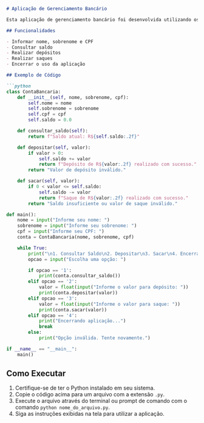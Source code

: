 ```markdown
# Aplicação de Gerenciamento Bancário

Esta aplicação de gerenciamento bancário foi desenvolvida utilizando os principais conceitos do paradigma de Orientação a Objetos. A aplicação permite ao usuário informar seu nome, sobrenome e CPF, além de possibilitar a consulta de saldo, realização de depósitos e saques.

## Funcionalidades

- Informar nome, sobrenome e CPF
- Consultar saldo
- Realizar depósitos
- Realizar saques
- Encerrar o uso da aplicação

## Exemplo de Código

```python
class ContaBancaria:
    def __init__(self, nome, sobrenome, cpf):
        self.nome = nome
        self.sobrenome = sobrenome
        self.cpf = cpf
        self.saldo = 0.0

    def consultar_saldo(self):
        return f"Saldo atual: R${self.saldo:.2f}"

    def depositar(self, valor):
        if valor > 0:
            self.saldo += valor
            return f"Depósito de R${valor:.2f} realizado com sucesso."
        return "Valor de depósito inválido."

    def sacar(self, valor):
        if 0 < valor <= self.saldo:
            self.saldo -= valor
            return f"Saque de R${valor:.2f} realizado com sucesso."
        return "Saldo insuficiente ou valor de saque inválido."

def main():
    nome = input("Informe seu nome: ")
    sobrenome = input("Informe seu sobrenome: ")
    cpf = input("Informe seu CPF: ")
    conta = ContaBancaria(nome, sobrenome, cpf)

    while True:
        print("\n1. Consultar Saldo\n2. Depositar\n3. Sacar\n4. Encerrar")
        opcao = input("Escolha uma opção: ")

        if opcao == '1':
            print(conta.consultar_saldo())
        elif opcao == '2':
            valor = float(input("Informe o valor para depósito: "))
            print(conta.depositar(valor))
        elif opcao == '3':
            valor = float(input("Informe o valor para saque: "))
            print(conta.sacar(valor))
        elif opcao == '4':
            print("Encerrando aplicação...")
            break
        else:
            print("Opção inválida. Tente novamente.")

if __name__ == "__main__":
    main()
```

## Como Executar

1. Certifique-se de ter o Python instalado em seu sistema.
2. Copie o código acima para um arquivo com a extensão `.py`.
3. Execute o arquivo através do terminal ou prompt de comando com o comando `python nome_do_arquivo.py`.
4. Siga as instruções exibidas na tela para utilizar a aplicação.

```